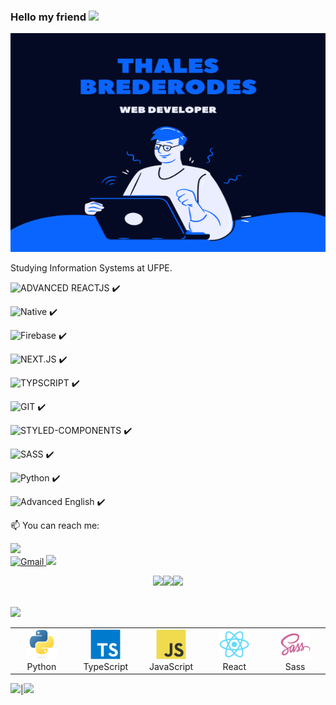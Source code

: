 ### Hello my friend <img src="https://raw.githubusercontent.com/MartinHeinz/MartinHeinz/master/wave.gif" width="30px">

<img height="350px" width="1000px" src="./header.png"/>



Studying Information Systems at UFPE.


![ADVANCED REACTJS](https://img.shields.io/badge/-Advanced%20ReactJS-61DAFB?logo=react&logoColor=black&logoWidth=50&style=for-the-badge) ✔️  

![Native](https://img.shields.io/badge/-REACT%20NATIVE-61DAFB?logo=react&logoColor=black&logoWidth=50&style=for-the-badge) ✔️  


![Firebase](https://img.shields.io/badge/-FIREBASE-FFF?logo=firebase&logoColor=FFCA28&logoWidth=50&style=for-the-badge) ✔️  


![NEXT.JS](https://img.shields.io/badge/-Next.JS-000000?logo=next.js&logoColor=white&logoWidth=50&style=for-the-badge) ✔️  

![TYPSCRIPT](https://img.shields.io/badge/-Typescript-3178C6?logo=typescript&logoColor=white&logoWidth=50&style=for-the-badge) ✔️  

![GIT](https://img.shields.io/badge/-Git-F05032?logo=git&logoColor=white&logoWidth=50&style=for-the-badge) ✔️  

![STYLED-COMPONENTS](https://img.shields.io/badge/-Styled%20Components-DB7093?logo=styled-components&logoColor=white&logoWidth=50&style=for-the-badge) ✔️  

![SASS](https://img.shields.io/badge/-Sass-CC6699?logo=Sass&logoColor=white&logoWidth=50&style=for-the-badge) ✔️  

![Python](https://img.shields.io/badge/-Python-3776AB?logo=python&logoColor=white&logoWidth=50&style=for-the-badge) ✔️  

![Advanced English](https://img.shields.io/badge/-Advanced%20English-00C7B7?&logoWidth=5&style=for-the-badge) ✔️  



📫 You can reach me:

<a href="https://www.linkedin.com/in/thalesbmc/" alt="Linkedin" target="_blank">
    <img src="https://img.shields.io/badge/LinkedIn-0077B5?style=for-the-badge&logo=linkedin&logoColor=white&logoWidth=80" />
</a>

<br/>

 <a href="mailto:thalesbmc@gmail.com" alt="Gmail" target="_blank">
   <img alt="Gmail" src="https://img.shields.io/badge/Gmail-D14836?style=for-the-badge&logo=gmail&logoColor=white&logoWidth=80" />
</a>




<img height="137px" src="https://github-readme-stats.vercel.app/api?username=thalesbmc&hide=issues&hide_border=true&hide_title=true&include_all_commits=true&count_private=true&show_icons=true&theme=radical"/>


<p align="center">
  <img src="https://media3.giphy.com/media/ln7z2eWriiQAllfVcn/200w.webp" width="100"><img src="https://i.giphy.com/media/eNAsjO55tPbgaor7ma/200w.webp" width="100"><img src="https://i.giphy.com/media/IdyAQJVN2kVPNUrojM/200.webp" width="100"><br><br>
 
</p>

<img src="https://github-profile-trophy.vercel.app/?username=thalesbmc&column=7&theme=radical&no-frame=true&title=Commit,Repositories" />

<table>
  <tr>
    <td align="center" width="96">
      <a href="#macropower-tech">
        <img src="./python-original.svg" width="48" height="48" alt="Python" />
      </a>
      <br>Python
    </td>
    <td align="center" width="96">
      <a href="#macropower-tech">
        <img src="./typescript-original.svg" width="48" height="48" alt="TypeScript" />
      </a>
      <br>TypeScript
    </td>
    <td align="center" width="96">
      <a href="#macropower-tech">
        <img src="./javascript-original.svg" width="48" height="48" alt="JavaScript" />
      </a>
      <br>JavaScript
    </td>
    <td align="center" width="96">
      <a href="#macropower-tech" >
        <img src="./react-original.svg" width="48" height="48" alt="React" />
      </a>
      <br>React
    </td>
    <td align="center" width="96">
      <a href="#macropower-tech">
        <img src="./sass-original.svg" width="48" height="48" alt="Sass" />
      </a>
      <br>Sass
    </td>
  </tr>
  <tr>
  </tr>
</table>

<a href="https://www.linkedin.com/in/thalesbmc/"><img src="https://cdn2.iconfinder.com/data/icons/social-media-2285/512/1_Linkedin_unofficial_colored_svg-128.png" width="80">|<a href="mailto:thalesbmc@gmail.com"><img src="https://image.flaticon.com/icons/svg/281/281769.svg" width="80"></a>

